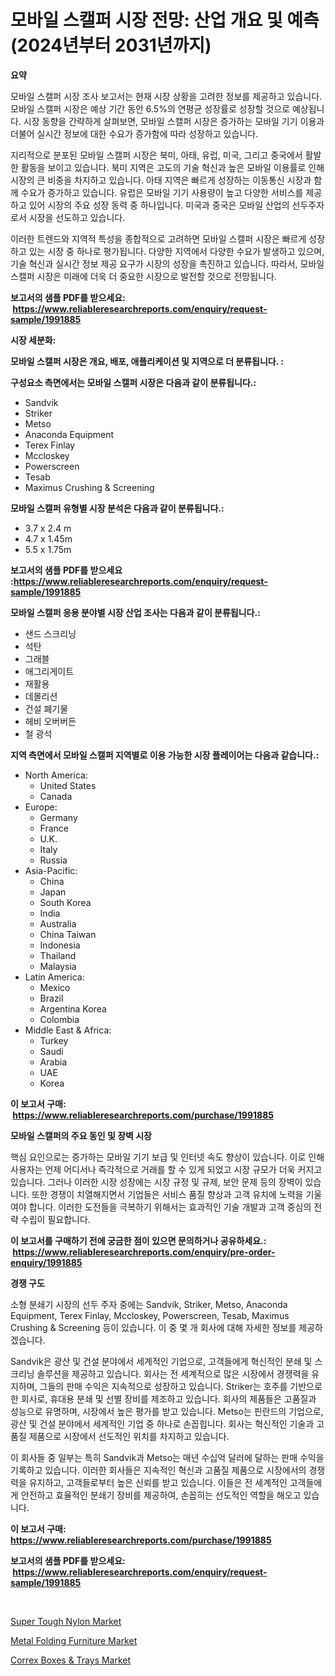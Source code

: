 <p><h1>모바일 스캘퍼 시장 전망: 산업 개요 및 예측 (2024년부터 2031년까지)</h1></p><p><strong>요약</strong></p>
<p><p>모바일 스캘퍼 시장 조사 보고서는 현재 시장 상황을 고려한 정보를 제공하고 있습니다. 모바일 스캘퍼 시장은 예상 기간 동안 6.5%의 연평균 성장률로 성장할 것으로 예상됩니다. 시장 동향을 간략하게 살펴보면, 모바일 스캘퍼 시장은 증가하는 모바일 기기 이용과 더불어 실시간 정보에 대한 수요가 증가함에 따라 성장하고 있습니다.</p><p>지리적으로 분포된 모바일 스캘퍼 시장은 북미, 아태, 유럽, 미국, 그리고 중국에서 활발한 활동을 보이고 있습니다. 북미 지역은 고도의 기술 혁신과 높은 모바일 이용률로 인해 시장의 큰 비중을 차지하고 있습니다. 아태 지역은 빠르게 성장하는 이동통신 시장과 함께 수요가 증가하고 있습니다. 유럽은 모바일 기기 사용량이 높고 다양한 서비스를 제공하고 있어 시장의 주요 성장 동력 중 하나입니다. 미국과 중국은 모바일 산업의 선두주자로서 시장을 선도하고 있습니다.</p><p>이러한 트렌드와 지역적 특성을 종합적으로 고려하면 모바일 스캘퍼 시장은 빠르게 성장하고 있는 시장 중 하나로 평가됩니다. 다양한 지역에서 다양한 수요가 발생하고 있으며, 기술 혁신과 실시간 정보 제공 요구가 시장의 성장을 촉진하고 있습니다. 따라서, 모바일 스캘퍼 시장은 미래에 더욱 더 중요한 시장으로 발전할 것으로 전망됩니다.</p></p>
<p><strong>보고서의 샘플 PDF를 받으세요: &nbsp;<a href="https://www.reliableresearchreports.com/enquiry/request-sample/1991885">https://www.reliableresearchreports.com/enquiry/request-sample/1991885</a></strong></p>
<p><strong>시장 세분화:</strong></p>
<p><strong> 모바일 스캘퍼 시장은 개요, 배포, 애플리케이션 및 지역으로 더 분류됩니다. :</strong></p>
<p><strong>구성요소 측면에서는 모바일 스캘퍼 시장은 다음과 같이 분류됩니다.:</strong></p>
<p><ul><li>Sandvik</li><li>Striker</li><li>Metso</li><li>Anaconda Equipment</li><li>Terex Finlay</li><li>Mccloskey</li><li>Powerscreen</li><li>Tesab</li><li>Maximus Crushing & Screening</li></ul></p>
<p><strong> 모바일 스캘퍼 유형별 시장 분석은 다음과 같이 분류됩니다.:</strong></p>
<p><ul><li>3.7 x 2.4 m</li><li>4.7 x 1.45m</li><li>5.5 x 1.75m</li></ul></p>
<p><strong>보고서의 샘플 PDF를 받으세요 :<a href="https://www.reliableresearchreports.com/enquiry/request-sample/1991885">https://www.reliableresearchreports.com/enquiry/request-sample/1991885</a></strong></p>
<p><strong> 모바일 스캘퍼 응용 분야별 시장 산업 조사는 다음과 같이 분류됩니다.:</strong></p>
<p><ul><li>샌드 스크리닝</li><li>석탄</li><li>그래블</li><li>애그리게이트</li><li>재활용</li><li>데몰리션</li><li>건설 폐기물</li><li>헤비 오버버든</li><li>철 광석</li></ul></p>
<p><strong>지역 측면에서 모바일 스캘퍼 지역별로 이용 가능한 시장 플레이어는 다음과 같습니다.:</strong></p>
<p><ul>
    <li>
        North America:
        <ul>
            <li>United States</li>
            <li>Canada</li>
        </ul>
    </li>
    <li>
        Europe:
        <ul>
            <li>Germany</li>
            <li>France</li>
            <li>U.K.</li>
            <li>Italy</li>
            <li>Russia</li>
        </ul>
    </li>
    <li>
        Asia-Pacific:
        <ul>
            <li>China</li>
            <li>Japan</li>
            <li>South Korea</li>
            <li>India</li>
            <li>Australia</li>
            <li>China Taiwan</li>
            <li>Indonesia</li>
            <li>Thailand</li>
            <li>Malaysia</li>
        </ul>
    </li>
    <li>
        Latin America:
        <ul>
            <li>Mexico</li>
            <li>Brazil</li>
            <li>Argentina Korea</li>
            <li>Colombia</li>
        </ul>
    </li>
    <li>
        Middle East & Africa:
        <ul>
            <li>Turkey</li>
            <li>Saudi</li>
            <li>Arabia</li>
            <li>UAE</li>
            <li>Korea</li>
        </ul>
    </li>
    </ul></p>
<p><strong>이 보고서 구매: &nbsp;<a href="https://www.reliableresearchreports.com/purchase/1991885">https://www.reliableresearchreports.com/purchase/1991885</a></strong></p>
<p><strong>모바일 스캘퍼의 주요 동인 및 장벽 시장</strong></p>
<p><p>핵심 요인으로는 증가하는 모바일 기기 보급 및 인터넷 속도 향상이 있습니다. 이로 인해 사용자는 언제 어디서나 즉각적으로 거래를 할 수 있게 되었고 시장 규모가 더욱 커지고 있습니다. 그러나 이러한 시장 성장에는 시장 규정 및 규제, 보안 문제 등의 장벽이 있습니다. 또한 경쟁이 치열해지면서 기업들은 서비스 품질 향상과 고객 유치에 노력을 기울여야 합니다. 이러한 도전들을 극복하기 위해서는 효과적인 기술 개발과 고객 중심의 전략 수립이 필요합니다.</p></p>
<p><strong>이 보고서를 구매하기 전에 궁금한 점이 있으면 문의하거나 공유하세요.: &nbsp;<a href="https://www.reliableresearchreports.com/enquiry/pre-order-enquiry/1991885">https://www.reliableresearchreports.com/enquiry/pre-order-enquiry/1991885</a></strong></p>
<p><strong>경쟁 구도</strong></p>
<p><p>소형 분쇄기 시장의 선두 주자 중에는 Sandvik, Striker, Metso, Anaconda Equipment, Terex Finlay, Mccloskey, Powerscreen, Tesab, Maximus Crushing & Screening 등이 있습니다. 이 중 몇 개 회사에 대해 자세한 정보를 제공하겠습니다.</p><p>Sandvik은 광산 및 건설 분야에서 세계적인 기업으로, 고객들에게 혁신적인 분쇄 및 스크리닝 솔루션을 제공하고 있습니다. 회사는 전 세계적으로 많은 시장에서 경쟁력을 유지하며, 그들의 판매 수익은 지속적으로 성장하고 있습니다. Striker는 호주를 기반으로 한 회사로, 휴대용 분쇄 및 선별 장비를 제조하고 있습니다. 회사의 제품들은 고품질과 성능으로 유명하며, 시장에서 높은 평가를 받고 있습니다. Metso는 핀란드의 기업으로, 광산 및 건설 분야에서 세계적인 기업 중 하나로 손꼽힙니다. 회사는 혁신적인 기술과 고품질 제품으로 시장에서 선도적인 위치를 차지하고 있습니다.</p><p>이 회사들 중 일부는 특히 Sandvik과 Metso는 매년 수십억 달러에 달하는 판매 수익을 기록하고 있습니다. 이러한 회사들은 지속적인 혁신과 고품질 제품으로 시장에서의 경쟁력을 유지하고, 고객들로부터 높은 신뢰를 받고 있습니다. 이들은 전 세계적인 고객들에게 안전하고 효율적인 분쇄기 장비를 제공하여, 손꼽히는 선도적인 역할을 해오고 있습니다.</p></p>
<p><strong>이 보고서 구매: &nbsp; <a href="https://www.reliableresearchreports.com/purchase/1991885">https://www.reliableresearchreports.com/purchase/1991885</a></strong></p>
<p><strong>보고서의 샘플 PDF를 받으세요: &nbsp;<a href="https://www.reliableresearchreports.com/enquiry/request-sample/1991885">https://www.reliableresearchreports.com/enquiry/request-sample/1991885</a></strong><strong></strong></p>
<p>&nbsp;</p>
<p><p><a href="https://florentine-yuzu-f42.notion.site/Super-Tough-Nylon-Market-Dynamics-2024-2031-Also-about-Its-Market-Trends-Projections-and-Opportun-970086c7ac294427a8cf54e915068004">Super Tough Nylon Market</a></p><p><a href="https://github.com/Paul14Anderson63/Market-Research-Report-List-3/blob/main/metal-folding-furniture-market.md">Metal Folding Furniture Market</a></p><p><a href="https://github.com/guneycigdem35/Market-Research-Report-List-2/blob/main/correx-boxes-trays-market.md">Correx Boxes & Trays Market</a></p></p>